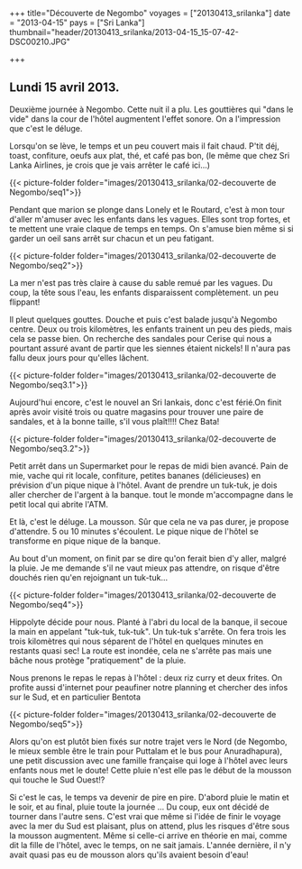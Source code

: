 +++
title="Découverte de Negombo"
voyages = ["20130413_srilanka"]
date = "2013-04-15"
pays = ["Sri Lanka"]
thumbnail="header/20130413_srilanka/2013-04-15_15-07-42-DSC00210.JPG"

+++

## Lundi 15 avril 2013.

Deuxième journée à Negombo. Cette nuit il a plu.
Les gouttières qui "dans le vide" dans la cour de l'hôtel augmentent l'effet sonore. On a l'impression que c'est le déluge.

Lorsqu'on se lève, le temps et un peu couvert mais il fait chaud.
P'tit déj, toast, confiture, oeufs aux plat, thé, et café pas bon, (le même que chez Sri Lanka Airlines, je crois que je vais arrêter le café ici...)

{{< picture-folder folder="images/20130413_srilanka/02-decouverte de Negombo/seq1">}}


Pendant que marion se plonge dans Lonely et le Routard, c'est à mon tour d'aller m'amuser avec les enfants dans les vagues. Elles sont trop fortes, et te mettent une vraie claque de temps en temps. On s'amuse bien même si si garder un oeil sans arrêt sur chacun et un peu fatigant. 

{{< picture-folder folder="images/20130413_srilanka/02-decouverte de Negombo/seq2">}}

La mer n'est pas très claire à cause du sable remué par les vagues. Du coup, la tête sous l'eau, les enfants disparaissent complètement. un peu flippant!

Il pleut quelques gouttes. Douche et puis c'est balade jusqu'à Negombo centre. Deux ou trois kilomètres, les enfants trainent un peu des pieds, mais cela se passe bien. On recherche des sandales pour Cerise qui nous a pourtant assuré avant de partir que les siennes étaient nickels! Il n'aura pas fallu deux jours pour qu'elles lâchent.

{{< picture-folder folder="images/20130413_srilanka/02-decouverte de Negombo/seq3.1">}}


Aujourd'hui encore, c'est le nouvel an Sri lankais, donc c'est férié.On finit après avoir visité trois ou quatre magasins pour trouver une paire de sandales, et à la bonne taille, s'il vous plaît!!!! Chez Bata!

{{< picture-folder folder="images/20130413_srilanka/02-decouverte de Negombo/seq3.2">}}


Petit arrêt dans un Supermarket pour le repas de midi bien avancé. Pain de mie, vache qui rit locale, confiture, petites bananes (délicieuses) en prévision d'un pique nique à l'hôtel. Avant de prendre un tuk-tuk, je dois aller chercher de l'argent à la banque. tout le monde m'accompagne dans le petit local qui abrite l'ATM.

Et là, c'est le déluge. La mousson.
Sûr que cela ne va pas durer, je propose d'attendre. 5 ou 10 minutes s'écoulent. Le pique nique de l'hôtel se transforme en pique nique de la banque.

Au bout d'un moment, on finit par se dire qu'on ferait bien d'y aller, malgré la pluie. Je me demande s'il ne vaut mieux pas attendre, on risque d'être douchés rien qu'en rejoignant un tuk-tuk...

{{< picture-folder folder="images/20130413_srilanka/02-decouverte de Negombo/seq4">}}

Hippolyte décide pour nous. Planté à l'abri du local de la banque, il secoue la main en appelant "tuk-tuk, tuk-tuk".
Un tuk-tuk s'arrête. On fera trois les trois kilomètres qui nous séparent de l'hôtel en quelques minutes en restants quasi sec!
La route est inondée, cela ne s'arrête pas mais une bâche nous protège "pratiquement" de la pluie.

Nous prenons le repas le repas à l'hôtel : deux riz curry et deux frites. On profite aussi d'internet pour peaufiner notre planning et chercher des infos sur le Sud, et en particulier Bentota

{{< picture-folder folder="images/20130413_srilanka/02-decouverte de Negombo/seq5">}}

Alors qu'on est plutôt bien fixés sur notre trajet vers le Nord (de Negombo, le mieux semble être le train pour Puttalam et le bus pour Anuradhapura), une petit discussion avec une famille française qui loge à l'hôtel avec leurs enfants nous met le doute!
Cette pluie n'est elle pas le début de la mousson qui touche le Sud Ouest!?

Si c'est le cas, le temps va devenir de pire en pire. D'abord pluie le matin et le soir, et au final, pluie toute la journée ... Du coup, eux ont décidé de tourner dans l'autre sens. C'est vrai que même si l'idée de finir le voyage avec la mer du Sud est plaisant, plus on attend, plus les risques d'être sous la mousson augmentent.
Même si celle-ci arrive en théorie en mai, comme dit la fille de l'hôtel, avec le temps, on ne sait jamais. L'année dernière, il n'y avait quasi pas eu de mousson alors qu'ils avaient besoin d'eau!


